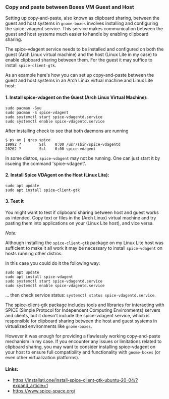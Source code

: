 ### Copy and paste between Boxes VM Guest and Host ###


Setting up copy-and-paste, also known as clipboard sharing, between the guest and host systems in `gnome-boxes` involves installing and configuring 
the spice-vdagent service. This service makes communication between the guest and host systems much easier to handle by enabling clipboard sharing.

The spice-vdagent service needs to be installed and configured on both the guest (Arch Linux virtual machine) and the host (Linux Lite in my case) to enable clipboard sharing between them.
For the guest it may suffice to install `spice-client-gtk`.

As an example here's how you can set up copy-and-paste between the guest and host systems in an Arch Linux virtual machine and Linux Lite host:

#### 1. Install spice-vdagent on the Guest (Arch Linux Virtual Machine):

```
sudo pacman -Syu
sudo pacman -S spice-vdagent
sudo systemctl start spice-vdagentd.service
sudo systemctl enable spice-vdagentd.service
```
After installing check to see that both daemons are running
```
$ ps ax | grep spice
19992 ?        Ssl    0:00 /usr/sbin/spice-vdagentd
20262 ?        Ssl    0:00 spice-vdagent
```
In some distros, `spice-vdagent` may not be running. One can just start it by 
iisueing the command 'spice-vdagent'.

#### 2. Install Spice VDAgent on the Host (Linux Lite):

```
sudo apt update
sudo apt install spice-client-gtk
```

#### 3. Test it

You might want to test if clipboard sharing between host and guest works as intended.
Copy text or files in the (Arch Linux) virtual machine and try pasting them into applications on your (Linux Lite host), and vice versa.


*Note:*

Although installing the `spice-client-gtk` package on my Linux Lite host was sufficient to make it all work it may be necessary
to install `spice-vdagent` on hosts running other distros.

In this case you could do it the following way:

```
sudo apt update
sudo apt install spice-vdagent
sudo systemctl start spice-vdagentd.service
sudo systemctl enable spice-vdagentd.service
```

... then check service status: `systemctl status spice-vdagentd.service`.

The spice-client-gtk package includes tools and libraries for interacting with SPICE (Simple Protocol for Independent Computing Environments) servers and clients, but it doesn't include the spice-vdagent service, which is responsible for clipboard sharing between the host and guest systems in virtualized environments like `gnome-boxes`.

However it was enough for providing a flawlessly working copy-and-paste mechanism in my case.
If you encounter any issues or limitations related to clipboard sharing, you may want to consider installing spice-vdagent on your host to ensure full compatibility and functionality with `gnome-boxes` (or even other virtualization platforms).


#### Links:

- https://installati.one/install-spice-client-gtk-ubuntu-20-04/?expand_article=1
- https://www.spice-space.org/




